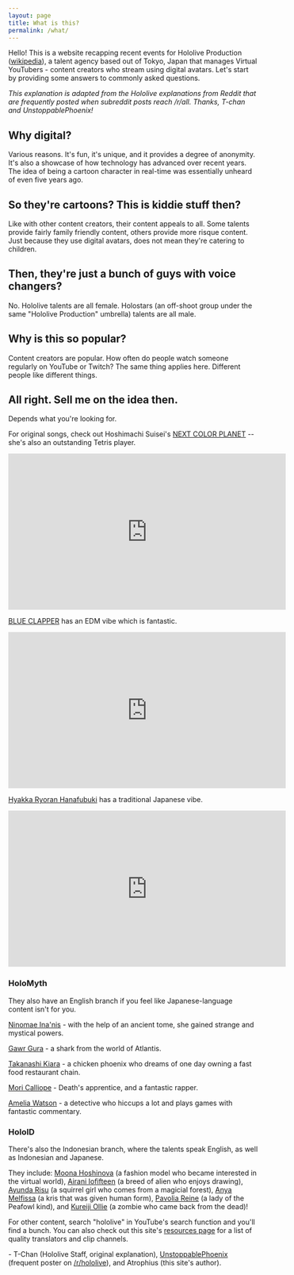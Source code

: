 ```yaml
---
layout: page
title: What is this?
permalink: /what/
---
```


Hello! This is a website recapping recent events for Hololive Production
([wikipedia](https://en.wikipedia.org/wiki/Hololive_Production)), a talent
agency based out of Tokyo, Japan that manages Virtual YouTubers - content
creators who stream using digital avatars. Let's start by providing some answers
to commonly asked questions.

*This explanation is adapted from the Hololive explanations from Reddit that are
frequently posted when subreddit posts reach /r/all. Thanks, T-chan and
UnstoppablePhoenix!*

## Why digital?

Various reasons. It's fun, it's unique, and it provides a degree of anonymity.
It's also a showcase of how technology has advanced over recent years. The idea
of being a cartoon character in real-time was essentially unheard of even five
years ago.

## So they're cartoons? This is kiddie stuff then?

Like with other content creators, their content appeals to all. Some talents
provide fairly family friendly content, others provide more risque content. Just
because they use digital avatars, does not mean they're catering to children.

## Then, they're just a bunch of guys with voice changers?

No. Hololive talents are all female. Holostars (an off-shoot group under the
same "Hololive Production" umbrella) talents are all male.

## Why is this so popular?

Content creators are popular. How often do people watch someone regularly on
YouTube or Twitch? The same thing applies here. Different people like different
things.

## All right. Sell me on the idea then.

Depends what you're looking for.

For original songs, check out Hoshimachi Suisei's
[NEXT COLOR PLANET](https://www.youtube.com/watch?v=vQHVGXdcqEQ) -- she's also
an outstanding Tetris player.

<iframe width="560" height="315" src="https://www.youtube-nocookie.com/embed/vQHVGXdcqEQ" frameborder="0" allow="accelerometer; autoplay; clipboard-write; encrypted-media; gyroscope; picture-in-picture" allowfullscreen></iframe>

[BLUE CLAPPER](https://www.youtube.com/watch?v=3qkXc6zheig) has an EDM vibe
which is fantastic.

<iframe width="560" height="315" src="https://www.youtube-nocookie.com/embed/CyqMKCYBTzM" frameborder="0" allow="accelerometer; autoplay; clipboard-write; encrypted-media; gyroscope; picture-in-picture" allowfullscreen></iframe>

[Hyakka Ryoran Hanafubuki](https://www.youtube.com/watch?v=K84w0Iai40k) has a
traditional Japanese vibe.

<iframe width="560" height="315" src="https://www.youtube-nocookie.com/embed/3UujTImfKIY" frameborder="0" allow="accelerometer; autoplay; clipboard-write; encrypted-media; gyroscope; picture-in-picture" allowfullscreen></iframe>

### HoloMyth

They also have an English branch if you feel like Japanese-language content
isn't for you.

[Ninomae Ina'nis](https://www.youtube.com/channel/UCMwGHR0BTZuLsmjY_NT5Pwg) -
with the help of an ancient tome, she gained strange and mystical powers.

[Gawr Gura](https://www.youtube.com/channel/UCoSrY_IQQVpmIRZ9Xf-y93g) - a shark
from the world of Atlantis.

[Takanashi Kiara](https://www.youtube.com/channel/UCHsx4Hqa-1ORjQTh9TYDhww) - a
chicken phoenix who dreams of one day owning a fast food restaurant chain.

[Mori Calliope](https://www.youtube.com/channel/UCL_qhgtOy0dy1Agp8vkySQg) -
Death's apprentice, and a fantastic rapper.

[Amelia Watson](https://www.youtube.com/channel/UCyl1z3jo3XHR1riLFKG5UAg) - a
detective who hiccups a lot and plays games with fantastic commentary.

### HoloID

There's also the Indonesian branch, where the talents speak English, as well as
Indonesian and Japanese.

They include:
[Moona Hoshinova](https://youtube.com/channel/UCP0BspO_AMEe3aQqqpo89Dg) (a
fashion model who became interested in the virtual world),
[Airani Iofifteen](https://youtube.com/channel/UCAoy6rzhSf4ydcYjJw3WoVg) (a
breed of alien who enjoys drawing),
[Ayunda Risu](https://youtube.com/channel/UCOyYb1c43VlX9rc_lT6NKQw) (a squirrel
girl who comes from a magicial forest),
[Anya Melfissa](https://youtube.com/channel/UC727SQYUvx5pDDGQpTICNWg) (a kris
that was given human form),
[Pavolia Reine](https://youtube.com/channel/UChgTyjG-pdNvxxhdsXfHQ5Q) (a lady of
the Peafowl kind), and
[Kureiji Ollie](https://youtube.com/channel/UCYz_5n-uDuChHtLo7My1HnQ) (a zombie who came back from the dead)!

For other content, search "hololive" in YouTube's search function and you'll
find a bunch. You can also check out this site's [resources page](/resources)
for a list of quality translators and clip channels.

\- T-Chan (Hololive Staff, original explanation),
[UnstoppablePhoenix](https://www.reddit.com/user/UnstoppablePhoenix/) (frequent
poster on [/r/hololive](https://www.reddit.com/r/Hololive/)), and Atrophius
(this site's author).
